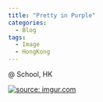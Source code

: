```yaml
---
title: "Pretty in Purple"
categories:
  - Blog
tags:
  - Image
  - HongKong
---
```


@ School, HK

<a href="https://imgur.com/hJO3G3Q"><img src="https://i.imgur.com/hJO3G3Q.jpg" title="source: imgur.com" /></a>

<script src="https://utteranc.es/client.js"
        repo="serendipityinlife/serendipityinlife.github.io"
        issue-term="pathname"
        theme="github-light"
        crossorigin="anonymous"
        async>
</script>
